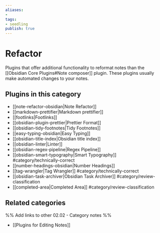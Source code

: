 ```yaml
---
aliases:
- 
tags: 
- seedling 
publish: true
---
```



# Refactor

Plugins that offer additional functionality to reformat notes than the [[Obsidian Core Plugins#Note composer]] plugin. These plugins usually make automated changes to your notes.

## Plugins in this category

- [[note-refactor-obsidian|Note Refactor]]
- [[markdown-prettifier|Markdown prettifier]]
- [[footlinks|Footlinks]]
- [[obsidian-plugin-prettier|Prettier Format]]
- [[obsidian-tidy-footnotes|Tidy Footnotes]]
- [[easy-typing-obsidian|Easy Typing]]
- [[obsidian-title-index|Obsidian title index]]
- [[obsidian-linter|Linter]]
- [[obsidian-regex-pipeline|Regex Pipeline]]
- [[obsidian-smart-typography|Smart Typography]] #category/technically-correct 
- [[number-headings-obsidian|Number Headings]]
- [[tag-wrangler|Tag Wrangler]] #category/technically-correct
- [[obsidian-task-archiver|Obsidian Task Archiver]] #category/review-classification 
- [[completed-area|Completed Area]] #category/review-classification 

## Related categories

%% Add links to other 02.02 - Category notes %%

- [[Plugins for Editing Notes]]